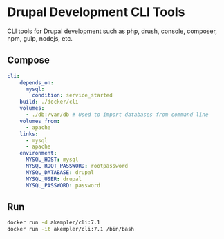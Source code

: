 # Drupal Development CLI Tools

CLI tools for Drupal development such as php, drush, console, composer, npm, gulp, nodejs, etc.


## Compose

```yml
cli:
    depends_on:
      mysql:
        condition: service_started
    build: ./docker/cli
    volumes:
      - ./db:/var/db # Used to import databases from command line
    volumes_from:
      - apache
    links:
      - mysql
      - apache
    environment:
      MYSQL_HOST: mysql
      MYSQL_ROOT_PASSWORD: rootpassword
      MYSQL_DATABASE: drupal
      MYSQL_USER: drupal
      MYSQL_PASSWORD: password
```

## Run

```sh
docker run -d akempler/cli:7.1
docker run -it akempler/cli:7.1 /bin/bash
```
